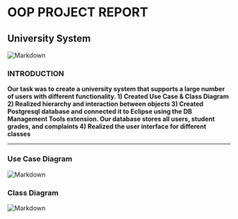 # OOP PROJECT REPORT
## University System
![Markdown](https://github.com/sunsh1nezxc/University-System-Project/blob/main/Diagrams%20/fff.jpeg)
### INTRODUCTION
**Our task was to create a university system that supports a large number of users with different functionality. 1) Created Use Case & Class Diagram 2) Realized hierarchy and interaction between objects 3) Created Postgresql database and connected it to Eclipse using the DB Management Tools extension. Our database stores all users, student grades, and complaints 4) Realized the user interface for different classes**
___
### Use Case Diagram
![Markdown](https://github.com/sunsh1nezxc/University-System-Project/blob/main/Diagrams%20/usecase-diagram.jpeg)
### Class Diagram
![Markdown](https://github.com/sunsh1nezxc/University-System-Project/blob/main/Diagrams%20/class-diagram-3.jpeg)

